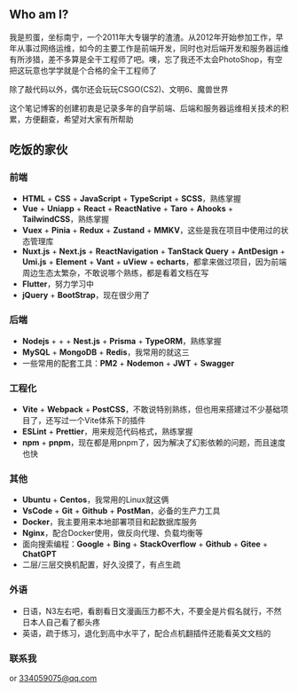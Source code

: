 ## Who am I?

我是煎蛋，坐标南宁，一个2011年大专辍学的渣渣。从2012年开始参加工作，早年从事过网络运维，如今的主要工作是前端开发，同时也对后端开发和服务器运维有所涉猎，差不多算是全干工程师了吧。噢，忘了我还不太会PhotoShop，有空把这玩意也学学就是个合格的全干工程师了

除了敲代码以外，偶尔还会玩玩CSGO(CS2)、文明6、魔兽世界

这个笔记博客的创建初衷是记录多年的自学前端、后端和服务器运维相关技术的积累，方便翻查，希望对大家有所帮助

## 吃饭的家伙

### 前端

- <span class="icon-[devicon--html5] mx-1 translate-y-0.5" />**HTML** + <span class="icon-[devicon--css3] mx-1 translate-y-0.5" />**CSS** + <span class="icon-[devicon--javascript] mx-1 translate-y-0.5" />**JavaScript** + <span class="icon-[devicon--typescript] mx-1 translate-y-0.5" />**TypeScript** + **SCSS**，熟练掌握
- <span class="icon-[devicon--vuejs] mx-1 translate-y-0.5" />**Vue** + **Uniapp** + <span class="icon-[devicon--react] mx-1 translate-y-0.5" />**React** + **ReactNative** + **Taro** + **Ahooks** + <span class="icon-[devicon--tailwindcss] mx-1 translate-y-0.5" />**TailwindCSS**，熟练掌握
- **Vuex** + <span class="icon-[skill-icons--pinia-light] mx-1 translate-y-0.5" />**Pinia** + <span class="icon-[skill-icons--redux] mx-1 translate-y-0.5" />**Redux** + **Zustand** + **MMKV**，这些是我在项目中使用过的状态管理库
- <span class="icon-[devicon--nuxtjs] mx-1 translate-y-0.5" />**Nuxt.js** + <span class="icon-[devicon--nextjs] mx-1 translate-y-0.5" />**Next.js** + <span class="icon-[devicon--reactnavigation] mx-1 translate-y-0.5" />**ReactNavigation** + **TanStack Query** + <span class="icon-[devicon--antdesign] mx-1 translate-y-0.5" />**AntDesign** + **Umi.js** + <span class="icon-[logos--element] mx-1 translate-y-0.5" />**Element** + **Vant** + **uView** + **echarts**，都拿来做过项目，因为前端周边生态太繁杂，不敢说哪个熟练，都是看着文档在写
- <span class="icon-[devicon--flutter] mx-1 translate-y-0.5" />**Flutter**，努力学习中
- <span class="icon-[skill-icons--jquery] mx-1 translate-y-0.5" />**jQuery** + <span class="icon-[devicon--bootstrap] mx-1 translate-y-0.5" />**BootStrap**，现在很少用了

### 后端

- <span class="icon-[devicon--nodejs] mx-1 translate-y-0.5" />**Nodejs** + <span class="icon-[logos--express] mx-1 translate-y-1" /> + <span class="icon-[logos--koa] mx-1 translate-y-0.5" /> + <span class="icon-[devicon--nestjs] mx-1 translate-y-0.5" />**Nest.js** + <span class="icon-[devicon--prisma] mx-1 translate-y-0.5" />**Prisma** + <span class="icon-[logos--typeorm] mx-1 translate-y-0.5" />**TypeORM**，熟练掌握
- <span class="icon-[devicon--mysql] mx-1 translate-y-0.5" />**MySQL** + <span class="icon-[devicon--mongodb] mx-1 translate-y-0.5" />**MongoDB** + <span class="icon-[devicon--redis] mx-1 translate-y-0.5" />**Redis**，我常用的就这三
- 一些常用的配套工具：<span class="icon-[logos--pm2-icon] mx-1 translate-y-0.5" />**PM2** + <span class="icon-[devicon--nodemon] mx-1 translate-y-0.5" />**Nodemon** + <span class="icon-[logos--jwt-icon] mx-1 translate-y-0.5" />**JWT** + <span class="icon-[devicon--swagger] mx-1 translate-y-0.5" />**Swagger**

### 工程化

- <span class="icon-[devicon--vitejs] mx-1 translate-y-0.5" />**Vite** + <span class="icon-[devicon--webpack] mx-1 translate-y-0.5" />**Webpack** + <span class="icon-[devicon--postcss] mx-1 translate-y-0.5" />**PostCSS**，不敢说特别熟练，但也用来搭建过不少基础项目了，还写过一个Vite体系下的插件
- <span class="icon-[devicon--eslint] mx-1 translate-y-0.5" />**ESLint** + **Prettier**，用来规范代码格式，熟练掌握
- <span class="icon-[devicon--npm-wordmark] mx-1 translate-y-0.5" />**npm** + <span class="icon-[devicon--pnpm] mx-1 translate-y-0.5" />**pnpm**，现在都是用pnpm了，因为解决了幻影依赖的问题，而且速度也快

### 其他

- <span class="icon-[devicon--ubuntu] mx-1 translate-y-0.5" />**Ubuntu** + <span class="icon-[devicon--centos] mx-1 translate-y-0.5" />**Centos**，我常用的Linux就这俩
- <span class="icon-[devicon--vscode] mx-1 translate-y-0.5" />**VsCode** + <span class="icon-[devicon--git] mx-1 translate-y-0.5" />**Git** + <span class="icon-[devicon--github] mx-1 translate-y-0.5" />**Github** + <span class="icon-[devicon--postman] mx-1 translate-y-0.5" />**PostMan**，必备的生产力工具
- <span class="icon-[skill-icons--docker] mx-1 translate-y-0.5" />**Docker**，我主要用来本地部署项目和起数据库服务
- <span class="icon-[skill-icons--nginx] mx-1 translate-y-0.5" />**Nginx**，配合Docker使用，做反向代理、负载均衡等
- 面向搜索编程：<span class="icon-[devicon--google] mx-1 translate-y-0.5" />**Google** + <span class="icon-[logos--bing] mx-1 translate-y-0.5" />**Bing** + <span class="icon-[devicon--stackoverflow] mx-1 translate-y-0.5" />**StackOverflow** + <span class="icon-[devicon--github] mx-1 translate-y-0.5" />**Github** + **Gitee** + **ChatGPT**
- 二层/三层交换机配置，好久没摸了，有点生疏

### 外语

- 日语，N3左右吧，看剧看日文漫画压力都不大，不要全是片假名就行，不然日本人自己看了都头疼
- 英语，疏于练习，退化到高中水平了，配合点机翻插件还能看英文文档的

### 联系我

<a href="https://github.com/welives" target="_blank"><span class="icon-[devicon--github] mx-1 translate-y-0.5" /></a> or <334059075@qq.com>

